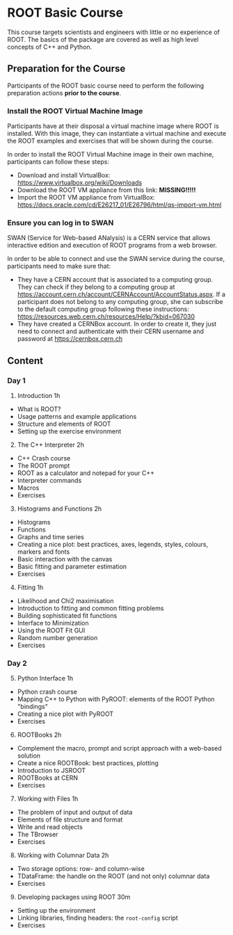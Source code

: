 # ROOT Basic Course

This course targets scientists and engineers with little or no experience of ROOT.
The basics of the package are covered as well as high level concepts of C++ and
Python.

## Preparation for the Course

Participants of the ROOT basic course need to perform the following preparation actions **prior to the course**.

### Install the ROOT Virtual Machine Image

Participants have at their disposal a virtual machine image where ROOT is installed. With this image, they can instantiate a virtual machine and execute the ROOT examples and exercises that will be shown during the course.

In order to install the ROOT Virtual Machine image in their own machine, participants can follow these steps:
* Download and install VirtualBox:
https://www.virtualbox.org/wiki/Downloads
* Download the ROOT VM appliance from this link:
**MISSING!!!!!**
* Import the ROOT VM appliance from VirtualBox:
https://docs.oracle.com/cd/E26217_01/E26796/html/qs-import-vm.html

### Ensure you can log in to SWAN

SWAN (Service for Web-based ANalysis) is a CERN service that allows interactive edition and execution of ROOT programs from a web browser.

In order to be able to connect and use the SWAN service during the course, participants need to make sure that:
* They have a CERN account that is associated to a computing group. They can check if they belong to a computing group at https://account.cern.ch/account/CERNAccount/AccountStatus.aspx. If a participant does not belong to any computing group, she can subscribe to the default computing group following these instructions: https://resources.web.cern.ch/resources/Help/?kbid=067030
* They have created a CERNBox account. In order to create it, they just need to connect and authenticate with their CERN username and password at https://cernbox.cern.ch

## Content

### Day 1

1. Introduction 1h
 - What is ROOT?
 - Usage patterns and example applications
 - Structure and elements of ROOT
 - Setting up the exercise environment

2. The C++ Interpreter 2h
 - C++ Crash course
 - The ROOT prompt
 - ROOT as a calculator and notepad for your C++
 - Interpreter commands
 - Macros
 - Exercises

3. Histograms and Functions 2h
 - Histograms
 - Functions
 - Graphs and time series
 - Creating a nice plot: best practices, axes, legends, styles, colours, markers and fonts
 - Basic interaction with the canvas
 - Basic fitting and parameter estimation
 - Exercises

4. Fitting 1h
 - Likelihood and Chi2 maximisation
 - Introduction to fitting and common fitting problems
 - Building sophisticated fit functions
 - Interface to Minimization
 - Using the ROOT Fit GUI
 - Random number generation
 - Exercises

### Day 2

5. Python Interface 1h
 - Python crash course
 - Mapping C++ to Python with PyROOT: elements of the ROOT Python "bindings"
 - Creating a nice plot with PyROOT
 - Exercises

6. ROOTBooks 2h
 - Complement the macro, prompt and script approach with a web-based solution
 - Create a nice ROOTBook: best practices, plotting
 - Introduction to JSROOT
 - ROOTBooks at CERN
 - Exercises

7. Working with Files 1h
 - The problem of input and output of data
 - Elements of file structure and format
 - Write and read objects
 - The TBrowser
 - Exercises

8. Working with Columnar Data 2h
 - Two storage options: row- and column-wise
 - TDataFrame: the handle on the ROOT (and not only) columnar data
 - Exercises

9. Developing packages using ROOT 30m
 - Setting up the environment
 - Linking libraries, finding headers: the `root-config` script
 - Exercises
